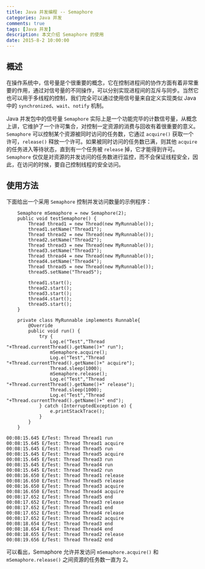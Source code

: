 ```yaml
---
title: Java 并发编程 -- Semaphore
categories: Java 并发
comments: true
tags: [Java 并发]
description: 本文介绍 Semaphore 的使用
date: 2015-8-2 10:00:00
---
```


## 概述

在操作系统中，信号量是个很重要的概念，它在控制进程间的协作方面有着非常重要的作用，通过对信号量的不同操作，可以分别实现进程间的互斥与同步。当然它也可以用于多线程的控制，我们完全可以通过使用信号量来自定义实现类似 Java 中的 `synchronized`、`wait`、`notify` 机制。

Java 并发包中的信号量 `Semaphore` 实际上是一个功能完毕的计数信号量，从概念上讲，它维护了一个许可集合，对控制一定资源的消费与回收有着很重要的意义。`Semaphore` 可以控制某个资源被同时访问的任务数，它通过 `acquire()` 获取一个许可，`release()` 释放一个许可。如果被同时访问的任务数已满，则其他 `acquire` 的任务进入等待状态，直到有一个任务被 `release` 掉，它才能得到许可。
`Semaphore` 仅仅是对资源的并发访问的任务数进行监控，而不会保证线程安全，因此，在访问的时候，要自己控制线程的安全访问。

## 使用方法

下面给出一个采用 `Semaphore` 控制并发访问数量的示例程序：

```
    Semaphore mSemaphore = new Semaphore(2);
    public void testSemaphore() {
        Thread thread1 = new Thread(new MyRunnable());
        thread1.setName("Thread1");
        Thread thread2 = new Thread(new MyRunnable());
        thread2.setName("Thread2");
        Thread thread3 = new Thread(new MyRunnable());
        thread3.setName("Thread3");
        Thread thread4 = new Thread(new MyRunnable());
        thread4.setName("Thread4");
        Thread thread5 = new Thread(new MyRunnable());
        thread5.setName("Thread5");

        thread1.start();
        thread2.start();
        thread3.start();
        thread4.start();
        thread5.start();
    }

    private class MyRunnable implements Runnable{
        @Override
        public void run() {
            try {
                Log.e("Test","Thread "+Thread.currentThread().getName()+" run");
                mSemaphore.acquire();
                Log.e("Test","Thread "+Thread.currentThread().getName()+" acquire");
                Thread.sleep(1000);
                mSemaphore.release();
                Log.e("Test","Thread "+Thread.currentThread().getName()+" release");
                Thread.sleep(1000);
                Log.e("Test","Thread "+Thread.currentThread().getName()+" end");
            } catch (InterruptedException e) {
                e.printStackTrace();
            }
        }
    }
```

```
00:08:15.645 E/Test: Thread Thread1 run
00:08:15.645 E/Test: Thread Thread1 acquire
00:08:15.645 E/Test: Thread Thread5 run
00:08:15.645 E/Test: Thread Thread5 acquire
00:08:15.645 E/Test: Thread Thread3 run
00:08:15.645 E/Test: Thread Thread4 run
00:08:15.645 E/Test: Thread Thread2 run
00:08:16.650 E/Test: Thread Thread1 release
00:08:16.650 E/Test: Thread Thread5 release
00:08:16.650 E/Test: Thread Thread3 acquire
00:08:16.650 E/Test: Thread Thread4 acquire
00:08:17.652 E/Test: Thread Thread5 end
00:08:17.652 E/Test: Thread Thread3 release
00:08:17.652 E/Test: Thread Thread1 end
00:08:17.652 E/Test: Thread Thread4 release
00:08:17.652 E/Test: Thread Thread2 acquire
00:08:18.654 E/Test: Thread Thread3 end
00:08:18.654 E/Test: Thread Thread4 end
00:08:18.655 E/Test: Thread Thread2 release
00:08:19.656 E/Test: Thread Thread2 end
```

可以看出，Semaphore 允许并发访问 `mSemaphore.acquire()` 和 `mSemaphore.release()` 之间资源的任务数一直为 2。